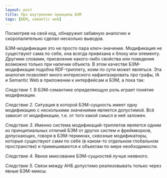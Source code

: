 ```yaml
---
layout: post
title: Про внутренние принципы БЭМ
tags: [BEM, semantic web]
---
```


Посмотрев на свой код, обнаружил забавную аналогию и скоропалительно сделал несколько выводов.

БЭМ-модификация это не просто пара ключ-значение. Модификация не существуют сама по себе, она всегда привязана к блоку или элементу. Другими словами, присвоение какого-либо свойства или поведения возможно только при наличии объекта. В этом качестве БЭМ-модификация подобна RDF-триплету, коим по сути может являться. Эта аналогия позволяет много интересного нафантазировать про графы, IA и Semantic Web в приложении к интерфейсам и БЭМ, а пока так:

*Следствие 1.* В БЭМ-семантике определяющую роль играет понятие модификации.

*Следствие 2.* Ситуация в которой БЭМ-сущность имеет одну модификацию с несколькими значениями является допустимой. Всё зависит от модификации, т.е. от того какой смысл в неё заложен.

*Следствие 3.* Именно система модификаций-триплетов является одним из принципиальных отличий БЭМ от других систем и фреймворков, допускающих, говоря в БЭМ-терминах, сквозные модификаторы, которые существуют сами по себе (в каком-то отдельном глобальном пространстве) и примешиваются к объектам по мере необходимости.

*Следствие 4.* Явное миксование БЭМ-сущностей лучше неявного.

*Следствие 5.* Связи между АНБ допустимо реализовывать только через явные БЭМ-миксы.
